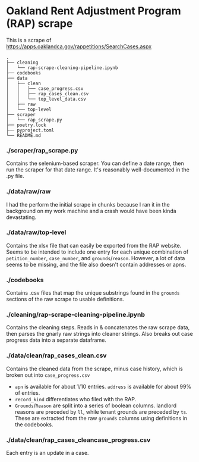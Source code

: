 # Oakland Rent Adjustment Program (RAP) scrape
This is a scrape of https://apps.oaklandca.gov/rappetitions/SearchCases.aspx

```
.
├── cleaning
│   └── rap-scrape-cleaning-pipeline.ipynb        
├── codebooks           
├── data      
│   ├── clean
│   │	├── case_progress.csv
│   │	├── rap_cases_clean.csv
│   │	└── top_level_data.csv
│   ├── raw
│   └── top-level     
├── scraper
│   └── rap_scrape.py    
├── poetry.lock           
├── pyproject.toml
└── README.md
```

### ./scraper/rap_scrape.py
Contains the selenium-based scraper. You can define a date range, then run the scraper for that date range. It's reasonably well-documented in the .py file.

### ./data/raw/raw
I had the perform the initial scrape in chunks because I ran it in the background on my work machine and a crash would have been kinda devastating.

### ./data/raw/top-level
Contains the xlsx file that can easily be exported from the RAP website. Seems to be intended to include one entry for each unique combination of `petition_number`, `case_number`, and `grounds`/`reason`. However, a lot of data seems to be missing, and the file also doesn't contain addresses or apns.

### ./codebooks
Contains .csv files that map the unique substrings found in the `grounds` sections of the raw scrape to usable definitions.

### ./cleaning/rap-scrape-cleaning-pipeline.ipynb 
Contains the cleaning steps. Reads in & concatenates the raw scrape data, then parses the gnarly raw strings into cleaner strings. Also breaks out case progress data into a separate dataframe.

### ./data/clean/rap_cases_clean.csv
Contains the cleaned data from the scrape, minus case history, which is broken out into `case_progress.csv`
* `apn` is available for about 1/10 entries. `address` is available for about 99% of entries.
* `record_kind` differentiates who filed with the RAP.
* `Grounds`/`Reason` are split into a series of boolean columns. landlord reasons are preceded by `ll`, while tenant grounds are preceded by `ts`. These are extracted from the raw `grounds` columns using definitions in the codebooks.

### ./data/clean/rap_cases_cleancase_progress.csv
Each entry is an update in a case.